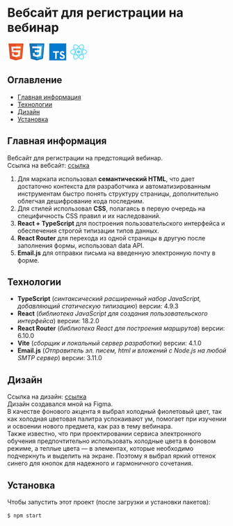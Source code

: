 # Вебсайт для регистрации на вебинар
<img src="https://github.com/devicons/devicon/blob/master/icons/html5/html5-original.svg" title="HTML5" alt="HTML" width="40" height="40"/>&nbsp;
<img src="https://github.com/devicons/devicon/blob/master/icons/css3/css3-original.svg"  title="CSS3" alt="CSS" width="40" height="40"/>&nbsp;
<img src="https://github.com/devicons/devicon/blob/master/icons/typescript/typescript-original.svg" title="TypeScript" alt="TypeScript" width="40" height="40"/>&nbsp;
<img src="https://github.com/devicons/devicon/blob/master/icons/react/react-original.svg" title="React" alt="React" width="40" height="40"/>&nbsp;


## Оглавление
- [Главная информация](#главная-информация)
- [Технологии](#технологии)
- [Дизайн](#дизайн)
- [Установка](#установка)


## Главная информация
Вебсайт для регистрации на предстоящий вебинар. <br>
Ссылка на вебсайт: <a href="https://webinar-haqnazar.netlify.app">ссылка</a> <br>
1) Для маркапа использовал <b>семантический HTML</b>, что дает достаточно контекста для разработчика и автоматизированным инструментам быстро понять структуру страницы, дополнительно облегчая дешифрование кода последним. <br>
2) Для стилей использовал <b>CSS</b>, полагаясь в первую очередь на специфичность CSS правил и их наследований. <br>
3) <b>React + TypeScript</b> для построения пользовательского интерфейса и обеспечения строгой типизации типов данных. <br>
4) <b>React Router</b> для перехода из одной страницы в другую после заполнения формы, использовал data API. <br>
5) <b>Email.js</b> для отправки письма на введенную электронную почту в форме.


## Технологии
- <b>TypeScript</b> (<i>синтаксический расширенный набор JavaScript, добавляющий статическую типизацию</i>) версии: 4.9.3
- <b>React</b> (<i>библиотека JavaScript для создания пользовательского интерфейса</i>) версии: 18.2.0
- <b>React Router</b> (<i>библиотека React для построения маршрутов</i>) версии: 6.10.0
- <b>Vite</b> (<i>сборщик и локальный сервер разработки</i>) версии: 4.1.0
- <b>Email.js</b> (<i>Отправитель эл. писем, html и вложений с Node.js на любой SMTP сервер</i>) версии: 3.11.0


## Дизайн
Ссылка на дизайн: <a href="https://www.figma.com/file/bPf41gbY9PtbYtIVouwIdf/Untitled?node-id=0-1&t=QtwFInwt6nnbio9s-0">ссылка</a> <br>
Дизайн создавался мной на Figma. <br>
В качестве фонового акцента я выбрал холодный фиолетовый цвет, так как холодная цветовая палитра успокаивают ум, помогает при изучении и освоении нового предмета, как раз в тему вебинара. <br>
Также известно, что при проектировании сервиса электронного обучения предпочтительно использовать холодные цвета в фоновом режиме, а теплые цвета — в элементах, которые необходимо подчеркнуть и выделить на экране. Поэтому я выбрал яркий оттенок синего для кнопок для надежного и гармоничного сочетания.

## Установка
Чтобы запустить этот проект (после загрузки и установки пакетов):
```
$ npm start
```
